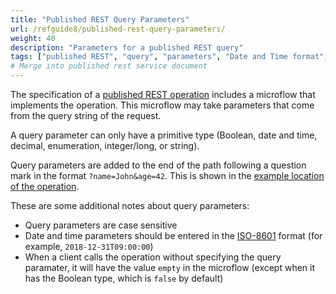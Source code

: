 ```yaml
---
title: "Published REST Query Parameters"
url: /refguide8/published-rest-query-parameters/
weight: 40
description: "Parameters for a published REST query"
tags: ["published REST", "query", "parameters", "Date and Time format", "studio pro"]
# Merge into published rest service document
---
```


The specification of a [published REST operation](/refguide8/published-rest-operation/) includes a microflow that implements the operation. This microflow may take parameters that come from the query string of the request.

A query parameter can only have a primitive type (Boolean, date and time, decimal, enumeration, integer/long, or string).

Query parameters are added to the end of the path following a question mark in the format `?name=John&age=42`. This is shown in the [example location of the operation](/refguide8/published-rest-operation/#example-location).

These are some additional notes about query parameters:

* Query parameters are case sensitive
* Date and time parameters should be entered in the [ISO-8601](https://www.w3schools.com/xml/schema_dtypes_date.asp) format (for example, `2018-12-31T09:00:00`)
* When a client calls the operation without specifying the query paramater, it will have the value `empty` in the microflow (except when it has the Boolean type, which is `false` by default)
